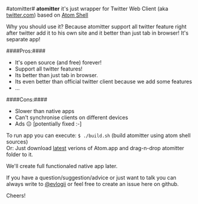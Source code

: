 
#atomitter#
**atomitter** it's just wrapper for Twitter Web Client (aka [twitter.com](https://twitter.com)) based on [Atom Shell](https://github.com/atom/atom-shell)

Why you should use it? Because atomitter support all twitter feature right after twitter add it to his own site and it better than just tab in browser! It's separate app!

####Pros:####

- It's open source (and free) forever!
- Support all twitter features!
- Its better than just tab in browser.
- Its even better than official twitter client because we add some features
- ...

####Cons:####

- Slower than native apps
- Can't synchronise clients on different devices
- Ads 😐 [potentially fixed :-]

To run app you can execute: `$ ./build.sh` (build atomitter using atom shell sources)  
Or: Just download [latest](https://github.com/atom/atom-shell/releases/latest) verions of Atom.app and drag-n-drop atomitter folder to it.

We'll create full functionaled native app later.

If you have a question/suggestion/advice or just want to talk you can always write to [@evlogii](https://twitter.com/evlogii) or feel free to create an issue here on github.

Cheers!
